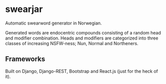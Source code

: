 # swearjar
Automatic swearword generator in Norwegian.

Generated words are endocentric compounds consisting of a random head and modifier combination. Heads and modifiers are categorized into three classes of increasing NSFW-ness; Nun, Normal and Northeners. 

## Frameworks
Built on Django, Django-REST, Bootstrap and React.js (just for the heck of it).
